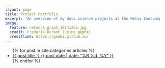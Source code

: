 ```yaml
---
layout: page
title: Project Portfolio
excerpt: "An overview of my data science projects at the Metis Bootcamp"
image:
  feature: network_graph_1024x256.jpg
  credit: Frederik Durant (using gephi)
  creditlink: https://gephi.github.io/
---
```


<ul class="post-list">
{% for post in site.categories.articles %} 
  <li><article><a href="{{ site.url }}{{ post.url }}">{{ post.title }} <span class="entry-date"><time datetime="{{ post.date | date_to_xmlschema }}">{{ post.date | date: "%B %d, %Y" }}</time></span></a></article></li>
{% endfor %}
</ul>
